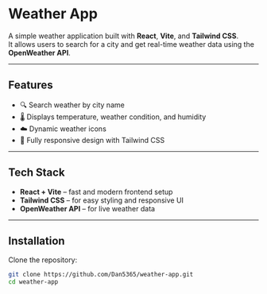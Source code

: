 # Weather App

A simple weather application built with **React**, **Vite**, and **Tailwind CSS**.  
It allows users to search for a city and get real-time weather data using the **OpenWeather API**.

---

## Features

- 🔍 Search weather by city name  
- 🌡️ Displays temperature, weather condition, and humidity  
- ☁️ Dynamic weather icons  
- 📱 Fully responsive design with Tailwind CSS  

---

## Tech Stack

- **React + Vite** – fast and modern frontend setup  
- **Tailwind CSS** – for easy styling and responsive UI  
- **OpenWeather API** – for live weather data  

---

## Installation

Clone the repository:

```bash
git clone https://github.com/Dan5365/weather-app.git
cd weather-app

